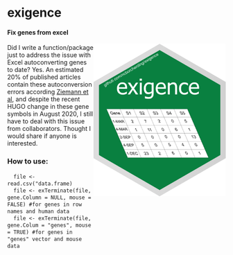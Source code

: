 # exigence
#### Fix genes from excel

<img align="right" src="https://github.com/ncborcherding/ncborcherding.github.io/blob/master/images/hex_exigence.png" width="305" height="352">

Did I write a function/package just to address the issue with Excel autoconverting genes to date? Yes. 
An estimated 20% of published articles contain these autoconversion errors according [Ziemann et al](https://genomebiology.biomedcentral.com/articles/10.1186/s13059-016-1044-7),
and despite the recent HUGO change in these gene symbols in August 2020, I still have to deal with this issue from collaborators. Thought
I would share if anyone is interested.

### How to use:

```
  file <- read.csv("data.frame) 
  file <- exTerminate(file, gene.Column = NULL, mouse = FALSE) #for genes in row names and human data
  file <- exTerminate(file, gene.Colum = "genes", mouse = TRUE) #for genes in "genes" vector and mouse data
```
